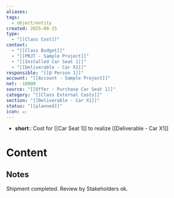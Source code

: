 ```yaml
---
aliases:
tags:
  - object/entity
created: 2025-08-15
type:
  - "[[Class Cost]]"
context:
  - "[[Class Budget]]"
  - "[[PRJT - Sample Project]]"
  - "[[Installed Car Seat 1]]"
  - "[[Deliverable - Car X1]]"
responsible: "[[@ Person 1]]"
account: "[[Account - Sample Project]]"
net: -10000
source: "[[Offer - Purchase Car Seat 1]]"
category: "[[Class External Costs]]"
section: "[[Deliverable - Car X1]]"
status: "[[planned]]"
icon: 💶
---
```

- **short**:: Cost for [[Car Seat 1]] to realize [[Deliverable - Car X1]]
# Content

## Notes
Shipment completed. 
Review by Stakeholders ok. 
